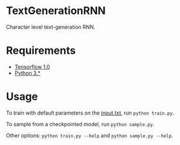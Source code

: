 # TextGenerationRNN
Character level text-generation RNN.
# Requirements
- [Tensorflow 1.0](https://www.tensorflow.org/)
- [Python 3.*](https://www.python.org/downloads/)

# Usage
To train with default parameters on the [input.txt](https://github.com/napohotline/TextGenerationRNN/blob/master/data/input.txt),
run `python train.py`.

To sample from a checkpointed model, run `python sample.py`.

Other options: `python train.py --help` and `python sample.py --help`.
